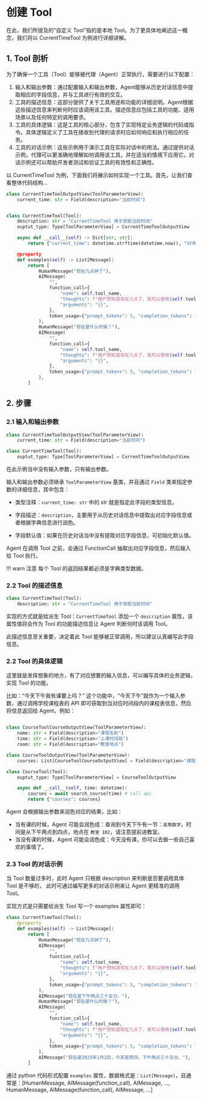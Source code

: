 # 创建 Tool

在此，我们所提及的“自定义 Tool”指的是本地 Tool。为了更具体地阐述这一概念，我们将以 CurrentTimeTool 为例进行详细讲解。

## 1. Tool 剖析

为了确保一个工具（Tool）能够被代理（Agent）正常执行，需要进行以下配置：

1. 输入和输出参数：通过配置输入和输出参数，Agent能够从历史对话信息中提取相应的字段信息，并与工具进行有效的交互。
2. 工具的描述信息：这部分提供了关于工具用途和功能的详细说明。Agent根据这些描述信息来判断何时应该调用该工具。描述信息应包括工具的功能、适用场景以及任何特定的调用要求。
3. 工具的具体逻辑：这是工具的核心部分，包含了实现特定业务逻辑的代码或指令。具体逻辑定义了工具在接收到代理的请求时应如何响应和执行相应的任务。
4. 工具的对话示例：这些示例用于演示工具在实际对话中的用法。通过提供对话示例，代理可以更准确地理解如何调用该工具，并在适当的情境下应用它。对话示例还可以帮助开发者测试和验证工具的有效性和正确性。

以 CurrentTimeTool 为例，下面我们将展示如何实现一个工具。首先，让我们查看整体代码结构...

```python
class CurrentTimeToolOutputView(ToolParameterView):
    current_time: str = Field(description="当前时间")


class CurrentTimeTool(Tool):
    description: str = "CurrentTimeTool 用于获取当前时间"
    ouptut_type: Type[ToolParameterView] = CurrentTimeToolOutputView

    async def __call__(self) -> Dict[str, str]:
        return {"current_time": datetime.strftime(datetime.now(), "%Y年%m月%d日 %H时%M分%S秒)}

    @property
    def examples(self) -> List[Message]:
        return [
            HumanMessage("现在几点钟了"),
            AIMessage(
                "",
                function_call={
                    "name": self.tool_name,
                    "thoughts": f"用户想知道现在几点了，我可以使用{self.tool_name}来获取当前时间，并从其中获得当前小时时间。",
                    "arguments": "{}",
                },
                token_usage={"prompt_tokens": 5, "completion_tokens": 7},  # For test only
            ),
            HumanMessage("现在是什么时候？"),
            AIMessage(
                "",
                function_call={
                    "name": self.tool_name,
                    "thoughts": f"用户想知道现在几点了，我可以使用{self.tool_name}来获取当前时间",
                    "arguments": "{}",
                },
                token_usage={"prompt_tokens": 5, "completion_tokens": 7},  # For test only
            ),
        ]
```

## 2. 步骤

### 2.1 输入和输出参数

```python
class CurrentTimeToolOutputView(ToolParameterView):
    current_time: str = Field(description="当前时间")

class CurrentTimeTool(Tool):
    ouptut_type: Type[ToolParameterView] = CurrentTimeToolOutputView
```

在此示例当中没有输入参数，只有输出参数。

输入和输出参数必须继承 `ToolParameterView` 基类，并且通过 `Field` 类来指定参数的详细信息，其中包含：

* 类型注释：`current_time: str` 中的 str 就是指定此字段的类型信息。

* 字段描述：`description`，主要用于从历史对话信息中提取出对应字段信息或者根据字典信息进行润色。

* 字段默认值：如果在历史对话当中没有提取对应字段信息，可初始化默认值。

Agent 在调用 Tool 之前，会通过 FunctionCall 抽取出对应字段信息，然后输入给 Tool 执行。

!!! warn 注意
    每个 Tool 的返回结果都必须是字典类型数据。

### 2.2 Tool 的描述信息

```python
class CurrentTimeTool(Tool):
    description: str = "CurrentTimeTool 用于获取当前时间"
```

实现的方式就是给派生 Tool：`CurrentTimeTool` 添加一个 `description` 属性，该属性值将会作为 Tool 的功能描述信息让 Agent 判断何时该调用 Tool。

此描述信息至关重要，决定着此 Tool 能够被正常调用，所以建议认真编写此字段信息。

### 2.2 Tool 的具体逻辑

这里就是发挥想象的地方，有了对应想要的输入信息，可以编写具体的业务逻辑，实现 Tool 的功能。

比如：“今天下午我有课要上吗？” 这个功能中，“今天下午”就作为一个输入参数，通过调用学校课程表的 API 即可获取到当对应时间段内的课程表信息，然后将信息返回给 Agent，例如：

```python

class CourseToolCourseOutputView(ToolParameterView):
    name: str = Field(description="课程名称")
    time: str = Field(description="上课时间段")
    room: str = Field(description="教室地点")

class CourseToolOutputView(ToolParameterView):
    courses: List[CourseToolCourseOutputView] = Field(description="课程信息")

class CourseTool(Tool):
    ouptut_type: Type[ToolParameterView] = CourseToolOutputView

    async def __call__(self, time: datetime):
        courses = await search_course(time) # call api
        return {"courses": courses}
```

Agent 会根据输出参数来润色对应的结果，比如：

* 当有课的时候，Agent 可能会润色成：查询到今天下午有一节：`高等数学`，时间是从下午两点到四点，地点在 `教室 102`，请注意提前进教室。
* 当没有课的时候，Agent 可能会润色成：今天没有课，你可以去做一些自己喜欢的事情了。

### 2.3 Tool 的对话示例

当 Tool 数量过多时，此时 Agent 只根据 description 来判断是否要调用具体 Tool 是不够的， 此时可通过编写更多的对话示例来让 Agent 更精准的调用 Tool。

实现方式是只需要给派生 Tool 写一个 examples 属性即可：

```python
class CurrentTimeTool(Tool):
    @property
    def examples(self) -> List[Message]:
        return [
            HumanMessage("现在几点钟了"),
            AIMessage(
                "",
                function_call={
                    "name": self.tool_name,
                    "thoughts": f"用户想知道现在几点了，我可以使用{self.tool_name}来获取当前时间，并从其中获得当前小时时间。",
                    "arguments": "{}",
                },
                token_usage={"prompt_tokens": 5, "completion_tokens": 7},
            ),
            AIMessage("现在是下午两点三十五分。"),
            HumanMessage("现在是什么时候？"),
            AIMessage(
                "",
                function_call={
                    "name": self.tool_name,
                    "thoughts": f"用户想知道现在几点了，我可以使用{self.tool_name}来获取当前时间",
                    "arguments": "{}",
                },
                token_usage={"prompt_tokens": 5, "completion_tokens": 7},
            ),
            AIMessage("现在是2023年1月2日，今天是周四，下午两点三十五分。"),
        ]
```

通过 python 代码形式配置 `examples` 属性，数据格式是：`List[Message]`，且通常是：[HumanMessage, AIMessage(function_call), AIMessage, ..., HumanMessage, AIMessage(function_call), AIMessage, ...]
